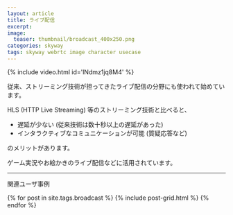 ```yaml
---
layout: article
title: ライブ配信
excerpt: 
image:
  teaser: thumbnail/broadcast_400x250.png
categories: skyway
tags: skyway webrtc image character usecase
---
```


{% include video.html id='lNdmz1jq8M4' %}

従来、ストリーミング技術が担ってきたライブ配信の分野にも使われて始めています。

HLS (HTTP Live Streaming) 等のストリーミング技術と比べると、

- 遅延が少ない (従来技術は数十秒以上の遅延があった)
- インタラクティブなコミュニケーションが可能 (質疑応答など)

のメリットがあります。

ゲーム実況やお絵かきのライブ配信などに活用されています。

<hr>

関連ユーザ事例

<div class="tiles">
{% for post in site.tags.broadcast %}
  {% include post-grid.html %}
{% endfor %}
</div><!-- /.tiles -->
